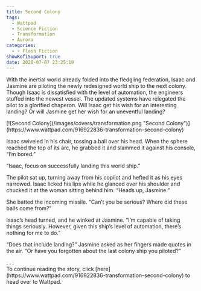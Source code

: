 ```yaml
---
title: Second Colony
tags:
  - Wattpad
  - Science Fiction
  - Transformation
  - Aurora
categories:
  - - Flash Fiction
showKofiSuport: true
date: 2020-07-07 23:25:19
---
```


With the inertial world already folded into the fledgling federation, Isaac and Jasmine are piloting the newly redesigned world ship to the next colony. Though Isaac is dissatisfied with the level of automation, the engineers stuffed into the newest vessel. The updated systems have relegated the pilot to a glorified chaperon.<!-- more --> Will Isaac get his wish for an interesting landing? Or will Jasmine get her wish for an uneventful landing?

<div class="center">[![Second Colony](/images/covers/transformation.png "Second Colony")](https://www.wattpad.com/916922836-transformation-second-colony)</div>

Isaac swiveled in his chair, tossing a ball over his head. When the sphere reached the top of its arc, he grabbed it and slammed it against his console, “I’m bored.”

“Isaac, focus on successfully landing this world ship.”

The pilot sat up, turning away from his copilot and hefted it as his eyes narrowed. Isaac licked his lips while he glanced over his shoulder and chucked it at the woman sitting behind 
him. “Heads up, Jasmine.”

She batted the incoming missile. “Can’t you be serious? Where did these balls come from?”

Isaac’s head turned, and he winked at Jasmine. “I’m capable of taking things seriously. However, given this ship’s level of automation, there’s nothing for me to do.”

“Does that include landing?” Jasmine asked as her fingers made quotes in the air. “Or have you forgotten about the last colony ship you piloted?”

<div class="center story-ellipses">
.
.
.
</div><div>To continue reading the story, click [here](https://www.wattpad.com/916922836-transformation-second-colony) to head over to Wattpad.</div>